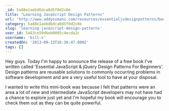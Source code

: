```yaml
---
_id: 5a88e1aebd6dca0d5f0d2c0e
title: "Learning JavaScript Design Patterns"
url: 'http://www.addyosmani.com/resources/essentialjsdesignpatterns/book/'
category: 5a88e1aebd6dca0d5f0d2c0e
slug: 'learning-javascript-design-patterns'
user_id: 5a83ce59d6eb0005c4ecda2c
username: 'bill-s'
createdOn: '2013-09-13T16:36:47.000Z'
tags: []
---
```


Hey guys. Today I'm happy to announce the release of a free book I've written called 'Essential JavaScript & jQuery Design Patterns For Beginners'. Design patterns are reusable solutions to commonly occurring problems in software development and are a very useful tool to have at your disposal.

I wanted to write this mini-book was because I felt that patterns were an area a lot of new and intermediate JavaScript developers may not have had a chance to explore just yet and I'm hopeful my book will encourage you to check them out as they can be quite powerful.
